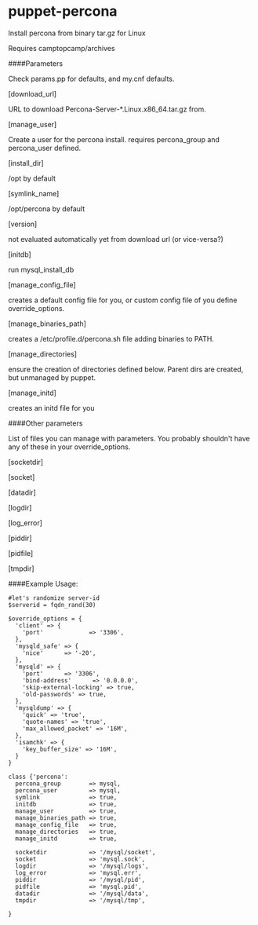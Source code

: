 # puppet-percona
Install percona from binary tar.gz for Linux

Requires camptopcamp/archives

####Parameters

Check params.pp for defaults, and my.cnf defaults.

[download_url]

 URL to download Percona-Server-*.Linux.x86_64.tar.gz from.
 
[manage_user]

 Create a user for the percona install.
 requires percona_group and percona_user defined.

[install_dir]

 /opt by default
 
[symlink_name]

 /opt/percona by default
 
[version]

 not evaluated automatically yet from download url (or vice-versa?)
 
[initdb]

 run mysql_install_db
 
[manage_config_file]

 creates a default config file for you, or custom config file of you define override_options.
 
[manage_binaries_path]

 creates a /etc/profile.d/percona.sh file adding binaries to PATH.
 
[manage_directories]

 ensure the creation of directories defined below. Parent dirs are created, but unmanaged by puppet.
 
[manage_initd]

 creates an initd file for you

####Other parameters

List of files you can manage with parameters. You probably shouldn't have any of these in your override_options.

  [socketdir]
  
  [socket]
  
  [datadir]
  
  [logdir]
  
  [log_error]
  
  [piddir]

  [pidfile]
  
  [tmpdir]


####Example Usage:
```
#let's randomize server-id
$serverid = fqdn_rand(30)

$override_options = {
  'client' => {
    'port'             => '3306',
  },
  'mysqld_safe' => {
    'nice'		=> '-20',
  },
  'mysqld' => {
    'port'		=> '3306',
    'bind-address'      => '0.0.0.0',
    'skip-external-locking' => true,
    'old-passwords' => true,
  },
  'mysqldump' => {
    'quick' => 'true',
    'quote-names' => 'true',
    'max_allowed_packet' => '16M',
  },
  'isamchk' => {
    'key_buffer_size' => '16M',
  }
}

class {'percona':
  percona_group        => mysql,
  percona_user         => mysql,
  symlink              => true,
  initdb               => true,
  manage_user          => true,
  manage_binaries_path => true,
  manage_config_file   => true,
  manage_directories   => true,
  manage_initd         => true,

  socketdir            => '/mysql/socket',
  socket               => 'mysql.sock',
  logdir               => '/mysql/logs',
  log_error            => 'mysql.err',
  piddir               => '/mysql/pid',
  pidfile              => 'mysql.pid',
  datadir              => '/mysql/data',
  tmpdir               => '/mysql/tmp',

}
```
